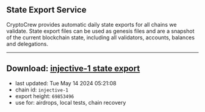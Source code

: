 ## State Export Service
CryptoCrew provides automatic daily state exports for all chains we validate. State export files can be used as genesis files and are a snapshot of the current blockchain state, including all validators, accounts, balances and delegations.

---
**Download: [injective-1 state export](https://dl-eu2.ccvalidators.com/SERVICE/injective/injective-1_export_69853496.json)**
---

- last updated: Tue May 14 2024 05:21:08
- chain id: `injective-1`
- export height: `69853496`
- use for: airdrops, local tests, chain recovery
